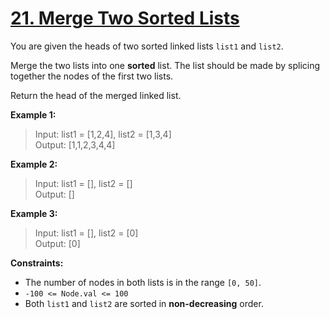 # [21. Merge Two Sorted Lists](https://leetcode.com/problems/merge-two-sorted-lists/)

You are given the heads of two sorted linked lists `list1` and `list2`.

Merge the two lists into one **sorted** list. The list should be made by splicing together the nodes of the first two lists.

Return the head of the merged linked list.

**Example 1:**

> Input: list1 = [1,2,4], list2 = [1,3,4] <br>
> Output: [1,1,2,3,4,4]

**Example 2:**

> Input: list1 = [], list2 = [] <br>
> Output: []

**Example 3:**

> Input: list1 = [], list2 = [0] <br>
> Output: [0]

**Constraints:**

- The number of nodes in both lists is in the range `[0, 50]`.
- `-100 <= Node.val <= 100`
- Both `list1` and `list2` are sorted in **non-decreasing** order.
